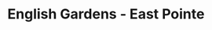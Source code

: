 ---
title: "English Gardens - East Pointe"
url: /eastpointe/english-gardens-east-pointe/
shop: Garten-Center
---